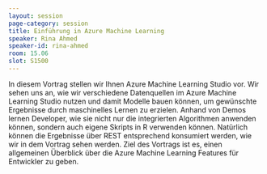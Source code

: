 ```yaml
---
layout: session
page-category: session
title: Einführung in Azure Machine Learning
speaker: Rina Ahmed
speaker-id: rina-ahmed
room: 15.06
slot: S1500
---
```


In diesem Vortrag stellen wir Ihnen Azure Machine Learning Studio vor. Wir sehen uns an, wie wir verschiedene Datenquellen im Azure Machine Learning Studio nutzen und damit Modelle bauen können, um gewünschte Ergebnisse durch maschinelles Lernen zu erzielen. Anhand von Demos lernen Developer, wie sie nicht nur die integrierten Algorithmen anwenden können, sondern auch eigene Skripts in R verwenden können. Natürlich können die Ergebnisse über REST entsprechend konsumiert werden, wie wir in dem Vortrag sehen werden. Ziel des Vortrags ist es, einen allgemeinen Überblick über die Azure Machine Learning Features für Entwickler zu geben.